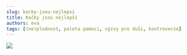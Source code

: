 ```yaml
---
slug: kocky-jsou-nejlepsi
title: Kočky jsou nejlepší
authors: eva
tags: [(ne)plodnost, paleta pomoci, výzvy pro duši, kontroverze]
---
```

![](http://zaprirodou.infoblog.cz/data/img-0984.jpg)
